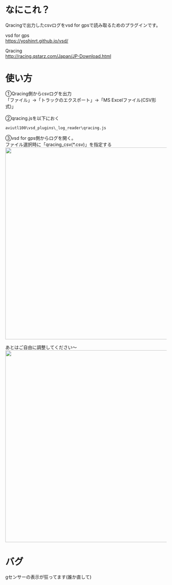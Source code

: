 # なにこれ？
Qracingで出力したcsvログをvsd for gpsで読み取るためのプラグインです。<br>

vsd for gps<br>
https://yoshinrt.github.io/vsd/<br>

Qracing<br>
http://racing.qstarz.com/Japan/JP-Download.html<br>

# 使い方
①Qracing側からcsvログを出力<br>
「ファイル」→「トラックのエクスポート」→「MS Excelファイル(CSV形式)」<br>
<br>
②qracing.jsを以下におく
```
aviutl100\vsd_plugins\_log_reader\qracing.js
```

③vsd for gps側からログを開く。<br>
ファイル選択時に「qracing_csv(*.csv)」を指定する
<img src="https://user-images.githubusercontent.com/72111956/149644111-21b1a6cf-6dc8-47f1-ae47-fa31d2c7b1e7.png" width=600>

あとはご自由に調整してください～<br>
<img src="https://user-images.githubusercontent.com/72111956/149644112-01dc9f77-0237-4258-88b8-51f47efe8774.png" width=600>

# バグ
gセンサーの表示が狂ってます(誰か直して)<br>






